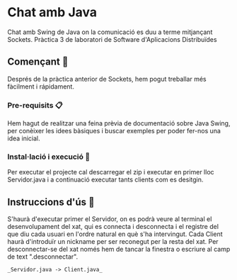 # Chat amb Java
Chat amb Swing de Java on la comunicació es duu a terme mitjançant Sockets.
Pràctica 3 de laboratori de Software d'Aplicacions Distribuïdes

## Començant 🚀

Després de la pràctica anterior de Sockets, hem pogut treballar més fàcilment i 
rápidament. 


### Pre-requisits 📋

Hem hagut de realitzar una feina prèvia de documentació sobre
Java Swing, per conèixer les idees bàsiques i buscar exemples per poder fer-nos
una idea inicial.

### Instal·lació i execució 🔧

Per executar el projecte cal descarregar el zip i executar  en primer lloc
Servidor.java i a continuació executar tants clients com es desitgin. 

## Instruccions d'ús 📖
S'haurà d'executar primer el Servidor, on es podrà veure al terminal el desenvolupament
del xat, qui es connecta i desconnecta i el registre del que diu cada usuari en l'ordre
natural en què s'ha intervingut.
Cada Client haurà d'introduïr un nickname per ser reconegut per la resta del xat.
Per desconnectar-se del xat només hem de tancar la finestra o escriure al camp de 
text ".desconnectar".
```
_Servidor.java -> Client.java_
```

